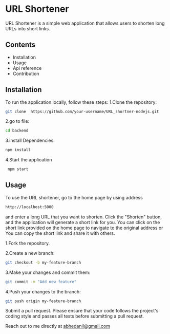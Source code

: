 
# URL Shortener

URL Shortener is a simple web application that allows users to shorten long URLs into short links.





## Contents

 - Installation
 - Usage
 - Api reference
 - Contribution



## Installation

 To run the application locally, follow these 
 steps: 1.Clone the repository: 
 ```bash
 git clone  https://github.com/your-username/URL_shortner-nodejs.git
 ```

2.go to file:
 ```bash
 cd backend
  ```
  
3.install Dependencies:
  ```bash
  npm install
  ```
4.Start the application

 ```bash
  npm start
  ```
## Usage
To use the URL shortener, go to the home page by using address
 ```bash
 http://localhost:5000 
  ```
   and enter a long URL that you want to shorten. Click the "Shorten" button, and the application will generate a short link for you. You can click on the short link provided on the home page to navigate to the original address or You can copy the short link and share it with others.




1.Fork the repository. 

2.Create a new branch: 

```bash
git checkout -b my-feature-branch 
```

3.Make your changes and commit them: 
```bash
git commit -m "Add new feature" 
```
4.Push your changes to the branch: 
```bash
git push origin my-feature-branch 
```
Submit a pull request. Please ensure that your code follows the project's coding style and passes all tests before submitting a pull request.

Reach out to me directly at abhedanil@gmail.com
